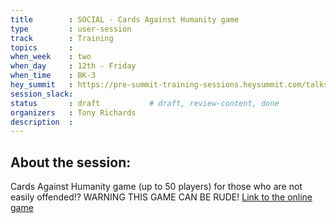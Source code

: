 ```yaml
---
title        : SOCIAL - Cards Against Humanity game
type         : user-session
track        : Training
topics       : 
when_week    : two
when_day     : 12th - Friday
when_time    : BK-3
hey_summit   : https://pre-summit-training-sessions.heysummit.com/talks/social-all-bad-cards/
session_slack:
status       : draft           # draft, review-content, done
organizers   : Tony Richards
description  : 
---
```


## About the session:

Cards Against Humanity game (up to 50 players) for those who are not easily offended!?  WARNING THIS GAME CAN BE RUDE!
[Link to the online game](https://allbad.cards/game/unearthly-narwhal-4866)

